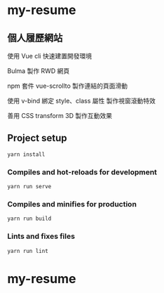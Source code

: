 # my-resume

## 個人履歷網站

使用 Vue cli 快速建置開發環境

Bulma 製作 RWD 網頁

npm 套件 vue-scrollto 製作連結的頁面滑動

使用 v-bind 綁定 style、class 屬性 製作視窗滾動特效

善用 CSS transform 3D 製作互動效果


## Project setup
```
yarn install
```

### Compiles and hot-reloads for development
```
yarn run serve
```

### Compiles and minifies for production
```
yarn run build
```

### Lints and fixes files
```
yarn run lint
```
# my-resume
